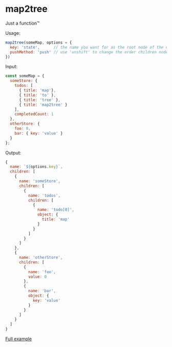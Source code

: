 map2tree
=========================
Just a function™

Usage:


```javascript
map2tree(someMap, options = {
  key: 'state',      // the name you want for as the root node of the output tree
  pushMethod: 'push' // use 'unshift' to change the order children nodes are added
})
```

Input:

```javascript
const someMap = {
  someStore: {
    todos: [
      { title: 'map'},
      { title: 'to' },
      { title: 'tree' },
      { title: 'map2tree' }
    ],
    completedCount: 1
  },
  otherStore: {
    foo: 0,
    bar: { key: 'value' }
  }
};
```

Output:

```javascript
{
  name: `${options.key}`,
  children: [
    {
      name: 'someStore',
      children: [
        {
          name: 'todos',
          children: [
            {
              name: 'todo[0]',
              object: {
                title: 'map'
              }
            }
          ]
        }
      ]
    },
    {
      name: 'otherStore',
      children: [
        {
          name: 'foo',
          value: 0
        },
        {
          name: 'bar',
          object: {
            key: 'value'
          }
        }
      ]
    }
  ]
}
```

[Full example](https://github.com/romseguy/map2tree/blob/master/examples/simple/index.js)
